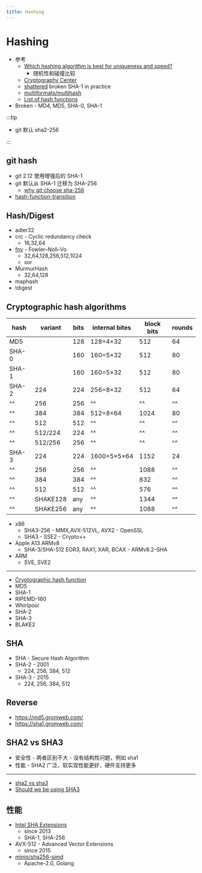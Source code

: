 ```yaml
---
title: Hashing
---
```


# Hashing

- 参考
  - [Which hashing algorithm is best for uniqueness and speed?](http://softwareengineering.stackexchange.com/questions/49550)
    - 随机性和碰撞比较
  - [Cryptography Center](https://cryptography.cc/)
  - [shattered](https://shattered.io/)
    broken SHA-1 in practice
  - [multiformats/multihash](https://github.com/multiformats/multihash)
  - [List of hash functions](https://en.wikipedia.org/wiki/List_of_hash_functions)
- Broken - MD4, MD5, SHA-0, SHA-1

:::tip

- git 默认 sha2-256

:::

## git hash

- git 2.12 使用增强后的 SHA-1
- git 默认从 SHA-1 迁移为 SHA-256
  - [why git choose sha-256](https://stackoverflow.com/a/60088126/1870054)
- [hash-function-transition](https://git-scm.com/docs/hash-function-transition/)

## Hash/Digest

- adler32
- crc - Cyclic redundancy check
  - 16,32,64
- [fnv] - Fowler–Noll–Vo
  - 32,64,128,256,512,1024
  - xor
- MurmurHash
  - 32,64,128
- maphash
- tdigest

[fnv]: https://en.wikipedia.org/wiki/Fowler%E2%80%93Noll%E2%80%93Vo_hash_function

## Cryptographic hash algorithms

| hash  | variant  | bits | internal bites | block bits | rounds |
| ----- | -------- | ---- | -------------- | ---------- | ------ |
| MD5   |          | 128  | 128=4×32       | 512        | 64     |
| SHA-0 |          | 160  | 160=5×32       | 512        | 80     |
| SHA-1 |          | 160  | 160=5×32       | 512        | 80     |
| SHA-2 | 224      | 224  | 256=8×32       | 512        | 64     |
| ^^    | 256      | 256  | ^^             | ^^         | ^^     |
| ^^    | 384      | 384  | 512=8×64       | 1024       | 80     |
| ^^    | 512      | 512  | ^^             | ^^         | ^^     |
| ^^    | 512/224  | 224  | ^^             | ^^         | ^^     |
| ^^    | 512/256  | 256  | ^^             | ^^         | ^^     |
| SHA-3 | 224      | 224  | 1600=5×5×64    | 1152       | 24     |
| ^^    | 256      | 256  | ^^             | 1088       | ^^     |
| ^^    | 384      | 384  | ^^             | 832        | ^^     |
| ^^    | 512      | 512  | ^^             | 576        | ^^     |
| ^^    | SHAKE128 | any  | ^^             | 1344       | ^^     |
| ^^    | SHAKE256 | any  | ^^             | 1088       | ^^     |

- x86
  - SHA3-256 - MMX,AVX-512VL, AVX2 - OpenSSL
  - SHA3 - SSE2 - Crypto++
- Apple A13 ARMv8
  - SHA-3/SHA-512 EOR3, RAX1, XAR, BCAX - ARMv8.2-SHA
- ARM
  - SVE, SVE2

---

- [Cryptographic hash function](https://en.wikipedia.org/wiki/Cryptographic_hash_function)
- MD5
- SHA-1
- RIPEMD-160
- Whirlpool
- SHA-2
- SHA-3
- BLAKE2

## SHA

- SHA - Secure Hash Algorithm
- SHA-2 - 2001
  - 224, 256, 384, 512
- SHA-3 - 2015
  - 224, 256, 384, 512

## Reverse

- https://md5.gromweb.com/
- https://sha1.gromweb.com/

## SHA2 vs SHA3

- 安全性 - 两者区别不大 - 没有结构性问题，例如 sha1
- 性能 - SHA2 广泛，软实现性能更好，硬件支持更多

---

- [sha2 vs sha3](https://crypto.stackexchange.com/a/68314)
- [Should we be using SHA3](https://security.stackexchange.com/a/153058/130027)

## 性能

- [Intel SHA Extensions](https://en.wikipedia.org/wiki/Intel_SHA_extensions)
  - since 2013
  - SHA-1, SHA-256
- AVX-512 - Advanced Vector Extensions
  - since 2015
- [minio/sha256-simd](https://github.com/minio/sha256-simd)
  - Apache-2.0, Golang

